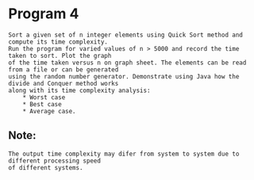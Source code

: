 # Program 4
	Sort a given set of n integer elements using Quick Sort method and compute its time complexity.
	Run the program for varied values of n > 5000 and record the time taken to sort. Plot the graph
	of the time taken versus n on graph sheet. The elements can be read from a file or can be generated
	using the random number generator. Demonstrate using Java how the divide and Conquer method works 
	along with its time complexity analysis: 
		* Worst case
		* Best case
		* Average case.
		
## Note:
	The output time complexity may difer from system to system due to different processing speed
	of different systems.
